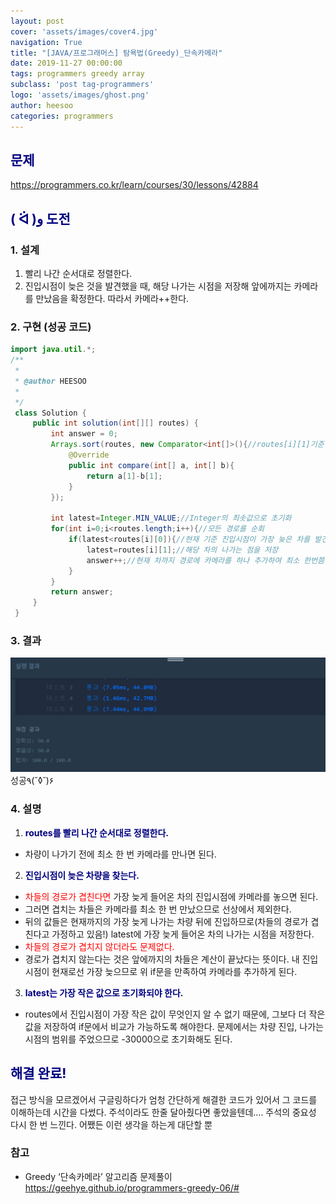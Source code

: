 ```yaml
---
layout: post
cover: 'assets/images/cover4.jpg'
navigation: True
title: "[JAVA/프로그래머스] 탐욕법(Greedy)_단속카메라"
date: 2019-11-27 00:00:00
tags: programmers greedy array
subclass: 'post tag-programmers'
logo: 'assets/images/ghost.png'
author: heesoo
categories: programmers
---
```

## <span style="color:navy">문제</span>
<https://programmers.co.kr/learn/courses/30/lessons/42884>

## <span style="color:navy">( ᐛ )و 도전</span>

### 1. 설계
1. 빨리 나간 순서대로 정렬한다.
2. 진입시점이 늦은 것을 발견했을 때, 해당 나가는 시점을 저장해 앞에까지는 카메라를 만났음을 확정한다. 따라서 카메라++한다.

### 2. 구현 (성공 코드)
```java
import java.util.*;
/**
 *
 * @author HEESOO
 *
 */
 class Solution {
     public int solution(int[][] routes) {
         int answer = 0;
         Arrays.sort(routes, new Comparator<int[]>(){//routes[i][1]기준 오름차순 정렬
             @Override
             public int compare(int[] a, int[] b){
                 return a[1]-b[1];
             }
         });

         int latest=Integer.MIN_VALUE;//Integer의 최솟값으로 초기화       
         for(int i=0;i<routes.length;i++){//모든 경로를 순회
             if(latest<routes[i][0]){//현재 기준 진입시점이 가장 늦은 차를 발견하면
                 latest=routes[i][1];//해당 차의 나가는 점을 저장
                 answer++;//현재 차까지 경로에 카메라를 하나 추가하여 최소 한번쯤은 카메라를 만나는 것을 보장
             }
         }
         return answer;
     }
 }
```

### 3. 결과
![실행결과](./assets/images/191127_1.PNG)
성공٩(˘◊˘)۶

### 4. 설명
1. **<span style="color:navy">routes를 빨리 나간 순서대로 정렬한다.</span>**  
- 차량이 나가기 전에 최소 한 번 카메라를 만나면 된다.
2. **<span style="color:navy">진입시점이 늦은 차량을 찾는다.</span>**  
- <span style="color:red">차들의 경로가 겹친다면</span> 가장 늦게 들어온 차의 진입시점에 카메라를 놓으면 된다.
- 그러면 겹치는 차들은 카메라를 최소 한 번 만났으므로 선상에서 제외한다.
- 뒤의 값들은 현재까지의 가장 늦게 나가는 차량 뒤에 진입하므로(차들의 경로가 겹친다고 가정하고 있음!) latest에 가장 늦게 들어온 차의 나가는 시점을 저장한다.
- <span style="color:red">차들의 경로가 겹치지 않더라도 문제없다.</span>
- 경로가 겹치지 않는다는 것은 앞에까지의 차들은 계산이 끝났다는 뜻이다. 내 진입시점이 현재로선 가장 늦으므로 위 if문을 만족하여 카메라를 추가하게 된다.
3. **<span style="color:navy">latest는 가장 작은 값으로 초기화되야 한다.</span>**
- routes에서 진입시점이 가장 작은 값이 무엇인지 알 수 없기 때문에, 그보다 더 작은 값을 저장하여 if문에서 비교가 가능하도록 해야한다. 문제에서는 차량 진입, 나가는 시점의 범위를 주었으므로 -30000으로 초기화해도 된다.


## <span style="color:navy">해결 완료!</span>
접근 방식을 모르겠어서 구글링하다가 엄청 간단하게 해결한 코드가 있어서 그 코드를 이해하는데 시간을 다썼다. 주석이라도 한줄 달아줬다면 좋았을텐데.... 주석의 중요성 다시 한 번 느낀다. 어쨌든 이런 생각을 하는게 대단할 뿐

### 참고
- Greedy ‘단속카메라’ 알고리즘 문제풀이 <https://geehye.github.io/programmers-greedy-06/#>
